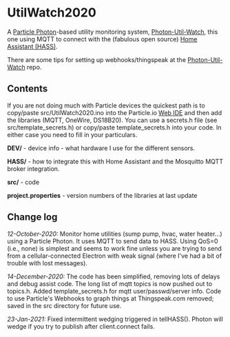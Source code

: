 # UtilWatch2020
A [Particle Photon](https://docs.particle.io/photon/)-based utility monitoring system, [Photon-Util-Watch](https://github.com/cecat/Photon-Util-Watch), this one using MQTT to connect with
the (fabulous open source) [Home Assistant (HASS)](https://www.home-assistant.io/).

There are some tips for setting up webhooks/thingspeak at the
[Photon-Util-Watch](https://github.com/cecat/Photon-Util-Watch) repo.

## Contents

If you are not doing much with Particle devices the quickest path is to copy/paste src/UtilWatch2020.ino
into the Particle.io
[Web IDE](https://build.particle.io/build/) and then
add the libraries (MQTT, OneWire, DS18B20). You can use a secrets.h file 
(see src/template_secrets.h) or copy/paste template_secrets.h into your code.
In either case you need to fill in your particulars.

**DEV/** - device info - what hardware I use for the different sensors.

**HASS/** - how to integrate this with Home Assistant and the Mosquitto MQTT broker integration.

**src/** - code

**project.properties** - version numbers of the libraries at last update

## Change log

*12-October-2020:* Monitor home utilities (sump pump, hvac, water heater...) using a Particle Photon.
It uses MQTT to send data to HASS. Using QoS=0 (i.e., none) is simplest and seems
to work fine unless you are trying to send from a cellular-connected Electron with weak signal
(where I've had a bit of trouble with lost messages).

*14-December-2020:* The code has been simplified, removing lots of delays and debug assist code. The long list of mqtt topics is now pushed out to topics.h. Added template_secrets.h for mqtt user/passwd/server info.
Code to use Particle's Webhooks to graph things at Thingspeak.com removed; saved in the src directory for future use.

*23-Jan-2021:* Fixed intermittent wedging triggered in tellHASS(). Photon will wedge if you try to publish after client.connect fails.
